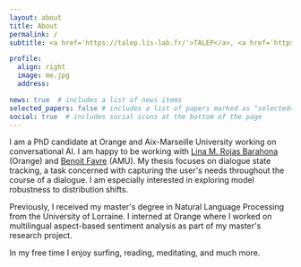 ```yaml
---
layout: about
title: About
permalink: /
subtitle: <a href='https://talep.lis-lab.fr/'>TALEP</a>, <a href='https://www.lis-lab.fr/'>LIS</a>, Orange

profile:
  align: right
  image: me.jpg
  address: 

news: true  # includes a list of news items
selected_papers: false # includes a list of papers marked as "selected={true}"
social: true  # includes social icons at the bottom of the page
---
```


I am a PhD candidate at Orange and Aix-Marseille University working on conversational AI. I am happy to be working with <a href='https://scholar.google.fr/citations?user=n42dh0cAAAAJ&hl=en'>Lina M. Rojas Barahona</a> (Orange) and <a href='https://pageperso.lis-lab.fr/benoit.favre/'>Benoit Favre</a> (AMU). My thesis focuses on dialogue state tracking, a task concerned with capturing the user's needs throughout the course of a dialogue. I am especially interested in exploring model robustness to distribution shifts.

Previously, I received my master's degree in Natural Language Processing from the University of Lorraine. I interned at Orange where I worked on multilingual aspect-based sentiment analysis as part of my master's research project.

In my free time I enjoy surfing, reading, meditating, and much more.
